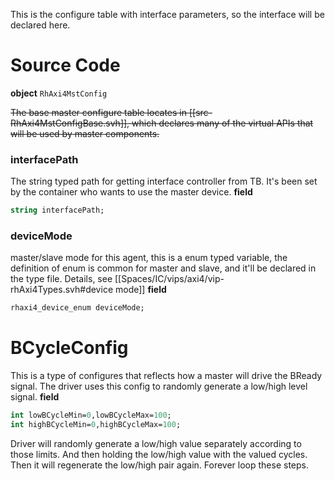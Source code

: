 This is the configure table with interface parameters, so the interface will be declared here.

# Source Code
**object** `RhAxi4MstConfig`

~~The base master configure table locates in [[src-RhAxi4MstConfigBase.svh]], which declares many of the virtual APIs that will be used by master components.~~

### interfacePath
The string typed path for getting interface controller from TB. It's been set by the container who wants to use the master device.
**field**
```systemverilog
string interfacePath;
```
### deviceMode
master/slave mode for this agent, this is a enum typed variable, the definition of enum is common for master and slave, and it'll be declared in the type file.
Details, see [[Spaces/IC/vips/axi4/vip-rhAxi4Types.svh#device mode]]
**field**
```systemverilog
rhaxi4_device_enum deviceMode;
```
# BCycleConfig
This is a type of configures that reflects how a master will drive the BReady signal. The driver uses this config to randomly generate a low/high level signal.
**field**
```systemverilog
int lowBCycleMin=0,lowBCycleMax=100;
int highBCycleMin=0,highBCycleMax=100;
```
Driver will randomly generate a low/high value separately according to those limits. And then holding the low/high value with the valued cycles. Then it will regenerate the low/high pair again. Forever loop these steps.